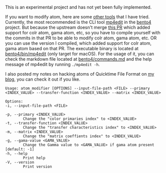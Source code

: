 This is an experimental project and has not yet been fully implemented.

If you want to modify atom, here are some [other tools](https://thomjiji.github.io/posts/2023-09-18_parse_quicktime/#implementationstools) that I have tried. Currently, the most recommended is the CLI tool [mp4edit](https://www.bento4.com/documentation/mp4edit/) in the [bento4](https://github.com/axiomatic-systems/Bento4) project. But because the upstream doesn't merge [this PR](https://github.com/axiomatic-systems/Bento4/pull/694) which added support for colr atom, gama atom, etc, so you have to compile yourself with the commits in that PR to be able to modify colr atom, gama atom, etc. OR you can use the version I compiled, which added support for colr atom, gama atom based on that PR. The executable binary is located at [bento4/bin/mp4edit](bento4/bin/mp4edit) (only target for macOS). For the usage of it, you can check the markdown file located at [bento4/commands.md](/bento4/commands.md) and the help message of mp4edit by running `./mp4edit -h`.

I also posted my notes on hacking atoms of Quicktime File Format on [my blog](https://thomjiji.github.io/posts/2023-09-18_parse_quicktime), you can check it out if you like.

```
Usage: atom_modifier [OPTIONS] --input-file-path <FILE> --primary <INDEX_VALUE> --transfer-function <INDEX_VALUE> --matrix <INDEX_VALUE>

Options:
-i, --input-file-path <FILE>

-p, --primary <INDEX_VALUE>
        Change the "color primaries index" to <INDEX_VALUE>
-t, --transfer-function <INDEX_VALUE>
        Change the "transfer characteristics index" to <INDEX_VALUE>
-m, --matrix <INDEX_VALUE>
        Change the "matrix coeffients index" to <INDEX_VALUE>
-g, --gama-value <GAMA_VALUE>
        Change the Gamma value to <GAMA_VALUE> if gama atom present [default: -1]
-h, --help
        Print help
-V, --version
        Print version
```

